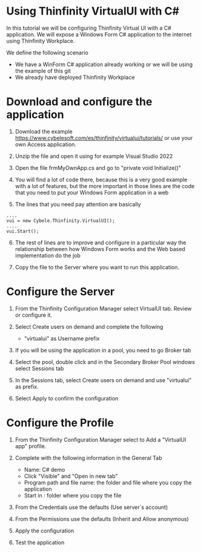 # Using Thinfinity VirtualUI with C#

In this tutorial we will be configuring Thinfinity Virtual UI with a C# application. We will expose a Windows Form C# application to the internet using Thinfinity Workplace. 

We define the following scenario
- We have a WinForm C# application already working or we will be using the example of this git
- We already have deployed Thinfinity Workplace 

Download and configure the application
=

1. Download the example https://www.cybelesoft.com/es/thinfinity/virtualui/tutorials/ or use your own Access application.
   
2. Unzip the file and open it using for example Visual Studio 2022

3. Open the file frmMyOwnApp.cs and go to "private void Initialize()" 

4. You will find a lot of code there, because this is a very good example with a lot of features, but the more important in those lines are the code that you need to put your Windows Form application in a web

5. The lines that you need pay attention are basically
```
....
vui = new Cybele.Thinfinity.VirtualUI();
....
vui.Start();

```

6. The rest of lines are to improve and configure in a particular way the relationship between how Windows Form works and the Web based implementation do the job

7. Copy the file to the Server where you want to run this application. 


Configure the Server
=

1. From the Thinfinity Configuration Manager select VirtualUI tab. Review or configure it.

2. Select Create users on demand and complete the following
     - "virtualui" as Username prefix

3. If you will be using the application in a pool, you need to go Broker tab

4. Select the pool, double click and in the Secondary Broker Pool windows select Sessions tab

5. In the Sessions tab, select Create users on demand and use "virtualui" as prefix. 

6. Select Apply to confirm the configuration


Configure the Profile
=

1. From the Thinfinity Configuration Manager select to Add a "VirtualUI app" profile.

2. Complete with the following information in the General Tab
     - Name: C# demo
     - Click "Visible" and "Open in new tab"
     - Program path and file name: the folder and file where you copy the application
     - Start in : folder where you copy the file

3. From the Credentials use the defaults (Use server´s account)

4. From the Permissions use the defaults (Inherit and Allow anonymous)

5. Apply the configuration

6. Test the application  

